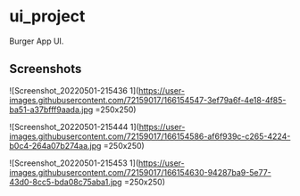 # ui_project

Burger App UI.

## Screenshots

![Screenshot_20220501-215436 1](https://user-images.githubusercontent.com/72159017/166154547-3ef79a6f-4e18-4f85-ba51-a37bfff9aada.jpg =250x250)


![Screenshot_20220501-215444 1](https://user-images.githubusercontent.com/72159017/166154586-af6f939c-c265-4224-b0c4-264a07b274aa.jpg =250x250)


![Screenshot_20220501-215453 1](https://user-images.githubusercontent.com/72159017/166154630-94287ba9-5e77-43d0-8cc5-bda08c75aba1.jpg =250x250)
